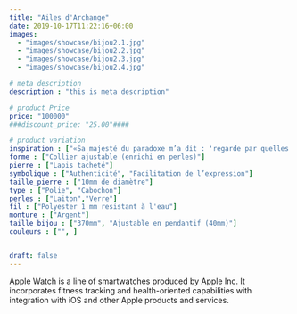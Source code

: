 ```yaml
---
title: "Ailes d'Archange"
date: 2019-10-17T11:22:16+06:00
images: 
  - "images/showcase/bijou2.1.jpg"
  - "images/showcase/bijou2.2.jpg"
  - "images/showcase/bijou2.3.jpg"
  - "images/showcase/bijou2.4.jpg"

# meta description
description : "this is meta description"

# product Price
price: "100000"
###discount_price: "25.00"####

# product variation
inspiration : ["«Sa majesté du paradoxe m’a dit : 'regarde par quelles violences je suis passée pour me détacher. Regarde avec quelle légèreté je porte la tristesse de ce qui est éphémère.' Alors, je me suis agenouillé, et j’ai pleuré de joie.»"]
forme : ["Collier ajustable (enrichi en perles)"]
pierre : ["Lapis tacheté"]
symbolique : ["Authenticité", "Facilitation de l’expression"]
taille_pierre : ["10mm de diamètre"]
type : ["Polie", "Cabochon"]
perles : ["Laiton","Verre"]
fil : ["Polyester 1 mm resistant à l'eau"]
monture : ["Argent"]
taille_bijou : ["370mm", "Ajustable en pendantif (40mm)"]
couleurs : ["", ]


draft: false
---
```


Apple Watch is a line of smartwatches produced by Apple Inc. It incorporates fitness tracking and health-oriented capabilities with integration with iOS and other Apple products and services.
